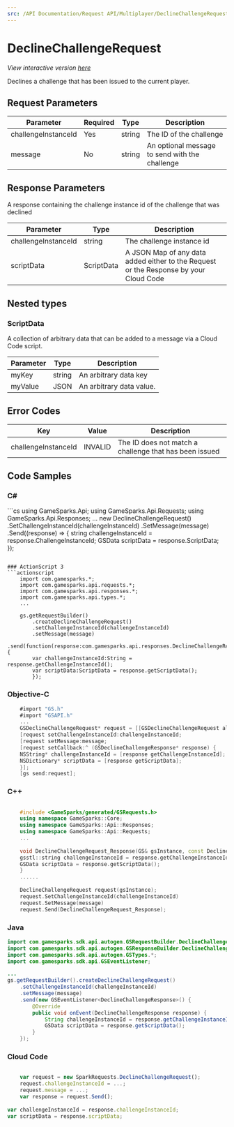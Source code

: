 ```yaml
---
src: /API Documentation/Request API/Multiplayer/DeclineChallengeRequest.md
---
```


# DeclineChallengeRequest

*View interactive version <a href="https://api.gamesparks.net/#declinechallengerequest" target="_apidocs">here</a>*


Declines a challenge that has been issued to the current player.


## Request Parameters

Parameter | Required | Type | Description
--------- | -------- | ---- | -----------
challengeInstanceId | Yes | string | The ID of the challenge
message | No | string | An optional message to send with the challenge

## Response Parameters


A response containing the challenge instance id of the challenge that was declined

Parameter | Type | Description
--------- | ---- | -----------
challengeInstanceId | string | The challenge instance id
scriptData | ScriptData | A JSON Map of any data added either to the Request or the Response by your Cloud Code

## Nested types

### ScriptData

A collection of arbitrary data that can be added to a message via a Cloud Code script.

Parameter | Type | Description
--------- | ---- | -----------
myKey | string | An arbitrary data key
myValue | JSON | An arbitrary data value.

## Error Codes

Key | Value | Description
--------- | ----------- | -----------
challengeInstanceId | INVALID | The ID does not match a challenge that has been issued

## Code Samples

<h3>C#</h3>
```cs
	using GameSparks.Api;
	using GameSparks.Api.Requests;
	using GameSparks.Api.Responses;
	...
	new DeclineChallengeRequest()
		.SetChallengeInstanceId(challengeInstanceId)
		.SetMessage(message)
		.Send((response) => {
		string challengeInstanceId = response.ChallengeInstanceId; 
		GSData scriptData = response.ScriptData; 
		});

```

### ActionScript 3
```actionscript
	import com.gamesparks.*;
	import com.gamesparks.api.requests.*;
	import com.gamesparks.api.responses.*;
	import com.gamesparks.api.types.*;
	...
	
	gs.getRequestBuilder()
	    .createDeclineChallengeRequest()
		.setChallengeInstanceId(challengeInstanceId)
		.setMessage(message)
		.send(function(response:com.gamesparks.api.responses.DeclineChallengeResponse):void {
		var challengeInstanceId:String = response.getChallengeInstanceId(); 
		var scriptData:ScriptData = response.getScriptData(); 
		});

```

### Objective-C
```objectivec
	#import "GS.h"
	#import "GSAPI.h"
	...
	GSDeclineChallengeRequest* request = [[GSDeclineChallengeRequest alloc] init];
	[request setChallengeInstanceId:challengeInstanceId;
	[request setMessage:message;
	[request setCallback:^ (GSDeclineChallengeResponse* response) {
	NSString* challengeInstanceId = [response getChallengeInstanceId]; 
	NSDictionary* scriptData = [response getScriptData]; 
	}];
	[gs send:request];

```

### C++
```cpp

	#include <GameSparks/generated/GSRequests.h>
	using namespace GameSparks::Core;
	using namespace GameSparks::Api::Responses;
	using namespace GameSparks::Api::Requests;
	...
	
	void DeclineChallengeRequest_Response(GS& gsInstance, const DeclineChallengeResponse& response) {
	gsstl::string challengeInstanceId = response.getChallengeInstanceId(); 
	GSData scriptData = response.getScriptData(); 
	}
	......
	
	DeclineChallengeRequest request(gsInstance);
	request.SetChallengeInstanceId(challengeInstanceId)
	request.SetMessage(message)
	request.Send(DeclineChallengeRequest_Response);
```

### Java
```java
import com.gamesparks.sdk.api.autogen.GSRequestBuilder.DeclineChallengeRequest;
import com.gamesparks.sdk.api.autogen.GSResponseBuilder.DeclineChallengeResponse;
import com.gamesparks.sdk.api.autogen.GSTypes.*;
import com.gamesparks.sdk.api.GSEventListener;

...
gs.getRequestBuilder().createDeclineChallengeRequest()
	.setChallengeInstanceId(challengeInstanceId)
	.setMessage(message)
	.send(new GSEventListener<DeclineChallengeResponse>() {
		@Override
		public void onEvent(DeclineChallengeResponse response) {
			String challengeInstanceId = response.getChallengeInstanceId(); 
			GSData scriptData = response.getScriptData(); 
		}
	});

```

### Cloud Code
```javascript

	var request = new SparkRequests.DeclineChallengeRequest();
	request.challengeInstanceId = ...;
	request.message = ...;
	var response = request.Send();
	
var challengeInstanceId = response.challengeInstanceId; 
var scriptData = response.scriptData; 
```


